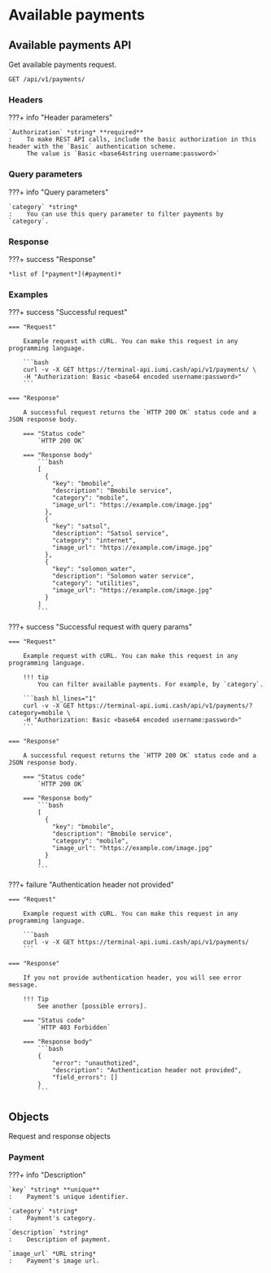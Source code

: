 # Available payments

## Available payments API

Get available payments request.

`GET /api/v1/payments/`

### Headers

???+ info "Header parameters"

    `Authorization` *string* **required**
    :    To make REST API calls, include the basic authorization in this header with the `Basic` authentication scheme. 
         The value is `Basic <base64string username:password>`


### Query parameters

???+ info "Query parameters"

    `category` *string*
    :    You can use this query parameter to filter payments by `category`.


### Response

???+ success "Response"

    *list of [*payment*](#payment)*


### Examples

???+ success "Successful request"

    === "Request"

        Example request with cURL. You can make this request in any programming language.

        ```bash
        curl -v -X GET https://terminal-api.iumi.cash/api/v1/payments/ \
        -H "Authorization: Basic <base64 encoded username:password>"
        ```

    === "Response"

        A successful request returns the `HTTP 200 OK` status code and a JSON response body.

        === "Status code"
            `HTTP 200 OK`

        === "Response body"
            ```bash
            [
              {
                "key": "bmobile",
                "description": "Bmobile service",
                "category": "mobile",
                "image_url": "https://example.com/image.jpg"
              },
              {
                "key": "satsol",
                "description": "Satsol service",
                "category": "internet",
                "image_url": "https://example.com/image.jpg"
              },
              {
                "key": "solomon_water",
                "description": "Solomon water service",
                "category": "utilities",
                "image_url": "https://example.com/image.jpg"
              }
            ]
            ```

???+ success "Successful request with query params"

    === "Request"

        Example request with cURL. You can make this request in any programming language.

        !!! tip
            You can filter available payments. For example, by `category`.
        
        ```bash hl_lines="1"
        curl -v -X GET https://terminal-api.iumi.cash/api/v1/payments/?category=mobile \
        -H "Authorization: Basic <base64 encoded username:password>"
        ```

    === "Response"

        A successful request returns the `HTTP 200 OK` status code and a JSON response body.

        === "Status code"
            `HTTP 200 OK`

        === "Response body"
            ```bash
            [
              {
                "key": "bmobile",
                "description": "Bmobile service",
                "category": "mobile",
                "image_url": "https://example.com/image.jpg"
              }
            ]
            ```

???+ failure "Authentication header not provided"

    === "Request"

        Example request with cURL. You can make this request in any programming language.

        ```bash
        curl -v -X GET https://terminal-api.iumi.cash/api/v1/payments/
        ```

    === "Response"

        If you not provide authentication header, you will see error message.

        !!! Tip
            See another [possible errors].

        === "Status code"
            `HTTP 403 Forbidden`

        === "Response body"
            ```bash
            {
                "error": "unauthotized",
                "description": "Authentication header not provided",
                "field_errors": []
            }
            ```

## Objects

Request and response objects


### Payment

???+ info "Description"

    `key` *string* **unique**
    :    Payment's unique identifier.

    `category` *string* 
    :    Payment's category.

    `description` *string*
    :    Description of payment.

    `image_url` *URL string*
    :    Payment's image url.
